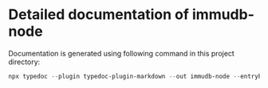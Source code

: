 # Detailed documentation of immudb-node


Documentation is generated using following command in this project directory:

```ps1
npx typedoc --plugin typedoc-plugin-markdown --out immudb-node --entryPointStrategy expand ..\immudb-node\src
```